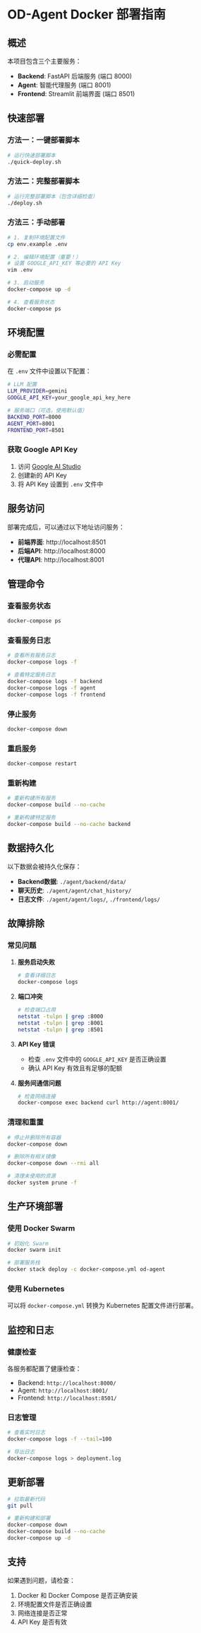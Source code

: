 # OD-Agent Docker 部署指南

## 概述

本项目包含三个主要服务：
- **Backend**: FastAPI 后端服务 (端口 8000)
- **Agent**: 智能代理服务 (端口 8001) 
- **Frontend**: Streamlit 前端界面 (端口 8501)

## 快速部署

### 方法一：一键部署脚本

```bash
# 运行快速部署脚本
./quick-deploy.sh
```

### 方法二：完整部署脚本

```bash
# 运行完整部署脚本（包含详细检查）
./deploy.sh
```

### 方法三：手动部署

```bash
# 1. 复制环境配置文件
cp env.example .env

# 2. 编辑环境配置（重要！）
# 设置 GOOGLE_API_KEY 等必要的 API Key
vim .env

# 3. 启动服务
docker-compose up -d

# 4. 查看服务状态
docker-compose ps
```

## 环境配置

### 必需配置

在 `.env` 文件中设置以下配置：

```bash
# LLM 配置
LLM_PROVIDER=gemini
GOOGLE_API_KEY=your_google_api_key_here

# 服务端口（可选，使用默认值）
BACKEND_PORT=8000
AGENT_PORT=8001
FRONTEND_PORT=8501
```

### 获取 Google API Key

1. 访问 [Google AI Studio](https://aistudio.google.com/)
2. 创建新的 API Key
3. 将 API Key 设置到 `.env` 文件中

## 服务访问

部署完成后，可以通过以下地址访问服务：

- **前端界面**: http://localhost:8501
- **后端API**: http://localhost:8000
- **代理API**: http://localhost:8001

## 管理命令

### 查看服务状态
```bash
docker-compose ps
```

### 查看服务日志
```bash
# 查看所有服务日志
docker-compose logs -f

# 查看特定服务日志
docker-compose logs -f backend
docker-compose logs -f agent
docker-compose logs -f frontend
```

### 停止服务
```bash
docker-compose down
```

### 重启服务
```bash
docker-compose restart
```

### 重新构建
```bash
# 重新构建所有服务
docker-compose build --no-cache

# 重新构建特定服务
docker-compose build --no-cache backend
```

## 数据持久化

以下数据会被持久化保存：

- **Backend数据**: `./agent/backend/data/`
- **聊天历史**: `./agent/agent/chat_history/`
- **日志文件**: `./agent/agent/logs/`, `./frontend/logs/`

## 故障排除

### 常见问题

1. **服务启动失败**
   ```bash
   # 查看详细日志
   docker-compose logs
   ```

2. **端口冲突**
   ```bash
   # 检查端口占用
   netstat -tulpn | grep :8000
   netstat -tulpn | grep :8001
   netstat -tulpn | grep :8501
   ```

3. **API Key 错误**
   - 检查 `.env` 文件中的 `GOOGLE_API_KEY` 是否正确设置
   - 确认 API Key 有效且有足够的配额

4. **服务间通信问题**
   ```bash
   # 检查网络连接
   docker-compose exec backend curl http://agent:8001/
   ```

### 清理和重置

```bash
# 停止并删除所有容器
docker-compose down

# 删除所有相关镜像
docker-compose down --rmi all

# 清理未使用的资源
docker system prune -f
```

## 生产环境部署

### 使用 Docker Swarm

```bash
# 初始化 Swarm
docker swarm init

# 部署服务栈
docker stack deploy -c docker-compose.yml od-agent
```

### 使用 Kubernetes

可以将 `docker-compose.yml` 转换为 Kubernetes 配置文件进行部署。

## 监控和日志

### 健康检查

各服务都配置了健康检查：
- Backend: `http://localhost:8000/`
- Agent: `http://localhost:8001/`
- Frontend: `http://localhost:8501/`

### 日志管理

```bash
# 查看实时日志
docker-compose logs -f --tail=100

# 导出日志
docker-compose logs > deployment.log
```

## 更新部署

```bash
# 拉取最新代码
git pull

# 重新构建和部署
docker-compose down
docker-compose build --no-cache
docker-compose up -d
```

## 支持

如果遇到问题，请检查：
1. Docker 和 Docker Compose 是否正确安装
2. 环境配置文件是否正确设置
3. 网络连接是否正常
4. API Key 是否有效
